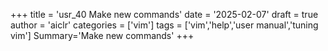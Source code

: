 +++
title = 'usr_40 Make new commands'
date = '2025-02-07'
draft = true
author = 'aiclr'
categories = ['vim']
tags = ['vim','help','user manual','tuning vim']
Summary='Make new commands'
+++